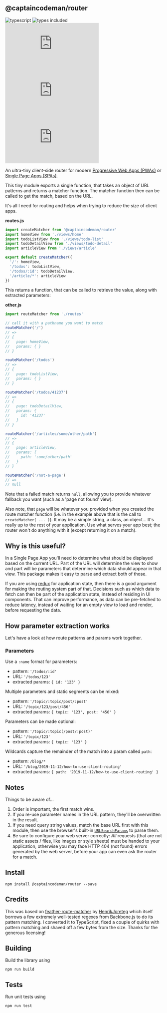 ## @captaincodeman/router

![typescript](https://badgen.net/badge/icon/typescript?icon=typescript&label)
![types included](https://badgen.net/npm/types/tslib)
![normal size](https://badgen.net/badgesize/normal/CaptainCodeman/js-router/master/lib/router.js)
![gzipped size](https://badgen.net/badgesize/gzip/CaptainCodeman/js-router/master/lib/router.js)
![brotli size](https://badgen.net/badgesize/brotli/CaptainCodeman/js-router/master/lib/router.js)

An ultra-tiny client-side router for modern [Progressive Web Apps (PWAs)](https://en.wikipedia.org/wiki/Progressive_web_application) or [Single Page Apps (SPAs)](https://en.wikipedia.org/wiki/Single-page_application).

This tiny module exports a single function, that takes an object of URL patterns and returns a matcher function. The matcher function then can be called to get the match, based on the URL.

It's all I need for routing and helps when trying to reduce the size of client apps.

**routes.js**

```js
import createMatcher from '@captaincodeman/router'
import homeView from './views/home'
import todoListView from './views/todo-list'
import todoDetailView from './views/todo-detail'
import articleView from './views/article'

export default createMatcher({
  '/': homeView,
  '/todos': todoListView,
  '/todos/:id': todoDetailView,
  '/article/*': articleView
})
```

This returns a function, that can be called to retrieve the value, along with extracted parameters:

**other.js**

```js
import routeMatcher from './routes'

// call it with a pathname you want to match
routeMatcher('/')
// =>
// {
//   page: homeView,
//   params: { }
// }

routeMatcher('/todos')
// =>
// {
//   page: todoListView,
//   params: { }
// }

routeMatcher('/todos/41237')
// =>
// {
//   page: todoDetailView,
//   params: {
//     id: '41237'
//   }
// }

routeMatcher('/articles/some/other/path')
// =>
// {
//   page: articleView,
//   params: {
//     path: 'some/other/path'
//   }
// }

routeMatcher('/not-a-page')
// =>
// null
```

Note that a failed match returns `null`, allowing you to provide whatever fallback you want (such as a 'page not found' view).

Also note, that `page` will be whatever you provided when you created the route matcher function (i.e. in the example above that is the call to `createMatcher( ... )`). It may be a simple string, a class, an object... It's really up to the rest of your application. Use what serves your app best; the router won't do anything with it (except returning it on a match).

## Why is this useful?

In a Single Page App you'll need to determine what should be displayed based on the current URL. Part of the URL will determine the view to show and part will be parameters that determine which data should appear in that view. This package makes it easy to parse and extract both of those.

If you are using [redux](http://redux.js.org/) for application state, then there is a good argument for making the routing system part of that. Decisions such as which data to fetch can then be part of the application state, instead of residing in UI components. That can improve performance, as data can be pre-fetched to reduce latency, instead of waiting for an empty view to load and render, before requesting the data.

## How parameter extraction works

Let's have a look at how route patterns and params work together.

### Parameters

Use a `:name` format for parameters:

- pattern: `'/todos/:id'`
- URL: `'/todos/123'`
- extracted params: `{ id: '123' }`

Multiple parameters and static segments can be mixed:

- pattern: `'/topic/:topic/post/:post'`
- URL: `'/topic/123/post/456'`
- extracted params: `{ topic: '123', post: '456' }`

Parameters can be made optional:

- pattern: `'/topic/:topic(/post/:post)'`
- URL: `'/topic/123'`
- extracted params: `{ topic: '123' }`

Wildcards capture the remainder of the match into a param called `path`:

- pattern: `/blog/*`
- URL: `'/blog/2019-11-12/how-to-use-client-routing'`
- extracted params: `{ path: '2019-11-12/how-to-use-client-routing' }`

## Notes

Things to be aware of...

1. Order is important, the first match wins.
2. If you re-use parameter names in the URL pattern, they'll be overwritten in the result.
3. If you need query string values, match the base URL first with this module, then use the browser's built-in [`URLSearchParams`](https://developer.mozilla.org/en-US/docs/Web/API/URLSearchParams) to parse them.
4. Be sure to configure your web server correctly: _All_ requests (that are not static assets / files, like images or style sheets) must be handed to your application, otherwise you may face HTTP 404 (not found) errors generated by the web server, before your app can even ask the router for a match.

## Install

    npm install @captaincodeman/router --save

## Credits

This was based on [feather-route-matcher](https://github.com/HenrikJoreteg/feather-route-matcher) by [HenrikJoreteg](https://github.com/HenrikJoreteg) which itself borrows a few extremely well-tested regexes from Backbone.js to do its pattern matching. I converted it to TypeScript, fixed a couple of quirks with pattern matching and shaved off a few bytes from the size. Thanks for the generous licensing!

## Building

Build the library using

    npm run build

## Tests

Run unit tests using

    npm run test
